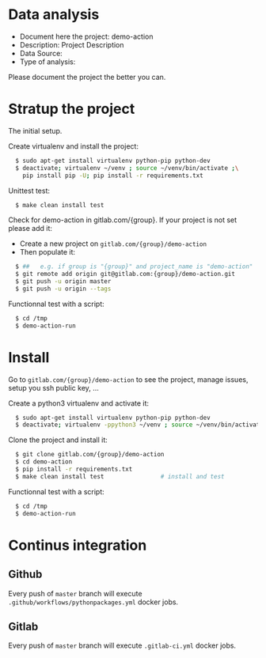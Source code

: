 # Data analysis
- Document here the project: demo-action
- Description: Project Description
- Data Source:
- Type of analysis:

Please document the project the better you can.

# Stratup the project

The initial setup.

Create virtualenv and install the project:
```bash
  $ sudo apt-get install virtualenv python-pip python-dev
  $ deactivate; virtualenv ~/venv ; source ~/venv/bin/activate ;\
    pip install pip -U; pip install -r requirements.txt
```

Unittest test:
```bash
  $ make clean install test
```

Check for demo-action in gitlab.com/{group}.
If your project is not set please add it:

- Create a new project on `gitlab.com/{group}/demo-action`
- Then populate it:

```bash
  $ ##   e.g. if group is "{group}" and project_name is "demo-action"
  $ git remote add origin git@gitlab.com:{group}/demo-action.git
  $ git push -u origin master
  $ git push -u origin --tags
```

Functionnal test with a script:
```bash
  $ cd /tmp
  $ demo-action-run
```
# Install
Go to `gitlab.com/{group}/demo-action` to see the project, manage issues,
setup you ssh public key, ...

Create a python3 virtualenv and activate it:
```bash
  $ sudo apt-get install virtualenv python-pip python-dev
  $ deactivate; virtualenv -ppython3 ~/venv ; source ~/venv/bin/activate
```

Clone the project and install it:
```bash
  $ git clone gitlab.com/{group}/demo-action
  $ cd demo-action
  $ pip install -r requirements.txt
  $ make clean install test                # install and test
```
Functionnal test with a script:
```bash
  $ cd /tmp
  $ demo-action-run
``` 

# Continus integration
## Github 
Every push of `master` branch will execute `.github/workflows/pythonpackages.yml` docker jobs.
## Gitlab
Every push of `master` branch will execute `.gitlab-ci.yml` docker jobs.
